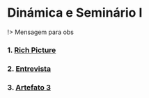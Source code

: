# Dinámica e Seminário I

!> Mensagem para obs

### 1.  [Rich Picture](docs/DS/dinamica-e-seminario-1/RichPicture.md)
### 2.  [Entrevista](docs/DS/dinamica-e-seminario-1/Entrevista.md)
### 3.  [Artefato 3](https://google.com)
